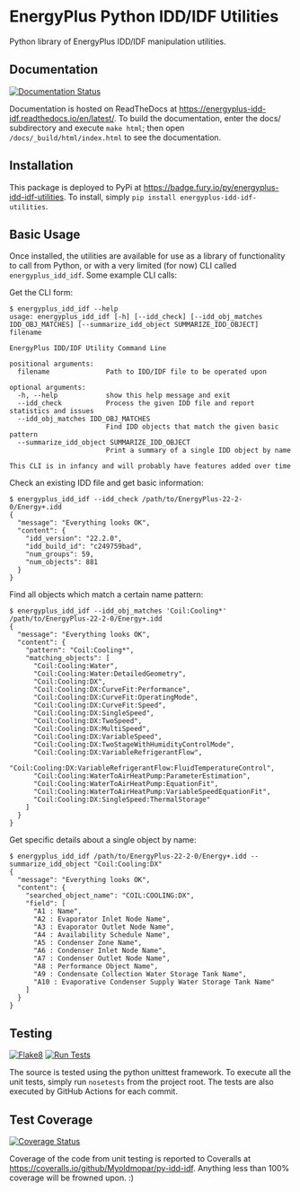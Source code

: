 # EnergyPlus Python IDD/IDF Utilities

Python library of EnergyPlus IDD/IDF manipulation utilities.

## Documentation

[![Documentation Status](https://readthedocs.org/projects/energyplus-idd-idf/badge/?version=latest)](https://energyplus-idd-idf.readthedocs.io/en/latest/?badge=latest)

Documentation is hosted on ReadTheDocs at https://energyplus-idd-idf.readthedocs.io/en/latest/.
To build the documentation, enter the docs/ subdirectory and execute `make html`; then open
`/docs/_build/html/index.html` to see the documentation.

## Installation

This package is deployed to PyPi at https://badge.fury.io/py/energyplus-idd-idf-utilities.
To install, simply `pip install energyplus-idd-idf-utilities`.

## Basic Usage

Once installed, the utilities are available for use as a library of functionality to call from Python, or with a very limited (for now) CLI called `energyplus_idd_idf`.
Some example CLI calls:

Get the CLI form:

```shell
$ energyplus_idd_idf --help
usage: energyplus_idd_idf [-h] [--idd_check] [--idd_obj_matches IDD_OBJ_MATCHES] [--summarize_idd_object SUMMARIZE_IDD_OBJECT] filename

EnergyPlus IDD/IDF Utility Command Line

positional arguments:
  filename              Path to IDD/IDF file to be operated upon

optional arguments:
  -h, --help            show this help message and exit
  --idd_check           Process the given IDD file and report statistics and issues
  --idd_obj_matches IDD_OBJ_MATCHES
                        Find IDD objects that match the given basic pattern
  --summarize_idd_object SUMMARIZE_IDD_OBJECT
                        Print a summary of a single IDD object by name

This CLI is in infancy and will probably have features added over time

```

Check an existing IDD file and get basic information:

```shell
$ energyplus_idd_idf --idd_check /path/to/EnergyPlus-22-2-0/Energy+.idd 
{
  "message": "Everything looks OK",
  "content": {
    "idd_version": "22.2.0",
    "idd_build_id": "c249759bad",
    "num_groups": 59,
    "num_objects": 881
  }
}

```

Find all objects which match a certain name pattern:

```shell
$ energyplus_idd_idf --idd_obj_matches 'Coil:Cooling*' /path/to/EnergyPlus-22-2-0/Energy+.idd 
{
  "message": "Everything looks OK",
  "content": {
    "pattern": "Coil:Cooling*",
    "matching_objects": [
      "Coil:Cooling:Water",
      "Coil:Cooling:Water:DetailedGeometry",
      "Coil:Cooling:DX",
      "Coil:Cooling:DX:CurveFit:Performance",
      "Coil:Cooling:DX:CurveFit:OperatingMode",
      "Coil:Cooling:DX:CurveFit:Speed",
      "Coil:Cooling:DX:SingleSpeed",
      "Coil:Cooling:DX:TwoSpeed",
      "Coil:Cooling:DX:MultiSpeed",
      "Coil:Cooling:DX:VariableSpeed",
      "Coil:Cooling:DX:TwoStageWithHumidityControlMode",
      "Coil:Cooling:DX:VariableRefrigerantFlow",
      "Coil:Cooling:DX:VariableRefrigerantFlow:FluidTemperatureControl",
      "Coil:Cooling:WaterToAirHeatPump:ParameterEstimation",
      "Coil:Cooling:WaterToAirHeatPump:EquationFit",
      "Coil:Cooling:WaterToAirHeatPump:VariableSpeedEquationFit",
      "Coil:Cooling:DX:SingleSpeed:ThermalStorage"
    ]
  }
}

```

Get specific details about a single object by name:

```shell
$ energyplus_idd_idf /path/to/EnergyPlus-22-2-0/Energy+.idd --summarize_idd_object "Coil:Cooling:DX"
{
  "message": "Everything looks OK",
  "content": {
    "searched_object_name": "COIL:COOLING:DX",
    "field": [
      "A1 : Name",
      "A2 : Evaporator Inlet Node Name",
      "A3 : Evaporator Outlet Node Name",
      "A4 : Availability Schedule Name",
      "A5 : Condenser Zone Name",
      "A6 : Condenser Inlet Node Name",
      "A7 : Condenser Outlet Node Name",
      "A8 : Performance Object Name",
      "A9 : Condensate Collection Water Storage Tank Name",
      "A10 : Evaporative Condenser Supply Water Storage Tank Name"
    ]
  }
}
```

## Testing

[![Flake8](https://github.com/Myoldmopar/py-idd-idf/actions/workflows/flake8.yml/badge.svg)](https://github.com/Myoldmopar/py-idd-idf/actions/workflows/flake8.yml)
[![Run Tests](https://github.com/Myoldmopar/py-idd-idf/actions/workflows/test.yml/badge.svg)](https://github.com/Myoldmopar/py-idd-idf/actions/workflows/test.yml)

The source is tested using the python unittest framework. 
To execute all the unit tests, simply run `nosetests` from the project root.
The tests are also executed by GitHub Actions for each commit.

## Test Coverage

[![Coverage Status](https://coveralls.io/repos/github/Myoldmopar/py-idd-idf/badge.svg?branch=master)](https://coveralls.io/github/Myoldmopar/py-idd-idf?branch=master)

Coverage of the code from unit testing is reported to Coveralls at https://coveralls.io/github/Myoldmopar/py-idd-idf.
Anything less than 100% coverage will be frowned upon. :)
